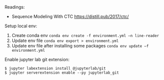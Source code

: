 Readings:
- Sequence Modeling With CTC https://distill.pub/2017/ctc/

Setup local env:
1. Create conda env `conda env create -f environment.yml –n line-reader`
2. Update env file `conda env export > environment.yml`
3. Update env file after installing some packages `conda env update –f environment.yml`

Enable jupyter lab git extension:
```
$ jupyter labextension install @jupyterlab/git
$ jupyter serverextension enable --py jupyterlab_git
```










